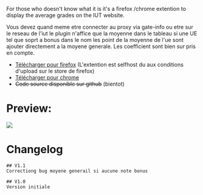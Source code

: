 For those who doesn't know what it is it's a firefox /chrome extention to display the average grades on the IUT website.

Vous devez quand meme etre connecter au proxy via gate-info ou etre sur le reseau de l'iut le plugin n'affice que la moyenne dans le tableau si une UE tel que soprt a bonus dans le nom les point de la moyenne de l'ue sont ajouter directement a la moyene generale. Les coefficient sont bien sur pris en compte.


* [Télécharger pour firefox](https://turtleforgaming.fr/files/DemoarenaMoyenne/firefox/web-ext-artifacts/demoarenamoyenne-1.1-an+fx.xpi) (L'extention est selfhost du aux conditions d'upload sur le store de firefox)
* [Télécharger pour chrome](http://example.com/404)
* ~~Code source disponible sur github~~ (bientot)

# Preview:
![](https://turtleforgaming.fr/files/Screenshot_20200120_115839.png)

# Changelog
```
## V1.1
Correctiong bug moyene generail si aucune note bonus

## V1.0
Version initiale
```

